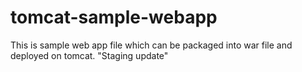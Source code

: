 # tomcat-sample-webapp
This is sample web app file which can be packaged into war file and deployed on tomcat.
"Staging update" 
